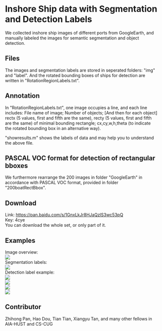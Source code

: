 # Inshore Ship data with Segmentation and Detection Labels

We collected inshore ship images of different ports from GoogleEarth, and manually labeled the images for semantic  segmentation and object detection.

## Files  
The images and segmentation labels are stored in seperated folders: "img" and "label".
And the rotated bounding boxes of ships for detection are written in "RotationRegionLabels.txt". 

## Annotation  
In "RotationRegionLabels.txt", one image occupies a line, and each line includes:
File name of image; Number of objects; [And then for each object] rectx (5 values, first and fifth are the same), recty (5 values, first and fifth are the same) of minimal bounding rectangle; cx,cy,w,h,theta (to indicate the rotated bounding box in an alternative way).  

"showresults.m" shows the labels of data and may help you to understand the above file.

## PASCAL VOC format for detection of rectangular bboxes  
We furthermore rearrange the 200 images in folder "GoogleEarth" in accordance with PASCAL VOC format, provided in folder  "200boatRectBbox".

## Download   
Link: https://pan.baidu.com/s/1GnxLkJr8HJaQzlS3wc53pQ  
Key: 4cye  
You can download the whole set, or only part of it. 

## Examples
Image overview:  
![](https://github.com/lllltdaf2/Ship-Seg-Detect-data/blob/master/examples/exampleimgs.png)  
Segmentation labels:  
![](https://github.com/lllltdaf2/Ship-Seg-Detect-data/blob/master/examples/exampleseglabels.png)  
Detection label example:  
![](https://github.com/lllltdaf2/Ship-Seg-Detect-data/blob/master/examples/1.png)  
![](https://github.com/lllltdaf2/Ship-Seg-Detect-data/blob/master/examples/2.png)  
![](https://github.com/lllltdaf2/Ship-Seg-Detect-data/blob/master/examples/3.png)  
![](https://github.com/lllltdaf2/Ship-Seg-Detect-data/blob/master/examples/4.png)  

## Contributor  
Zhihong Pan, Hao Dou, Tian Tian, Xiangyu Tan, and many other fellows in AIA-HUST and CS-CUG
